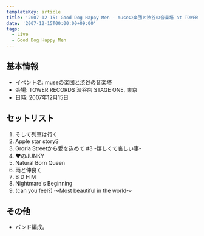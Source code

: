 ```yaml
---
templateKey: article
title: '2007-12-15: Good Dog Happy Men - museの楽団と渋谷の音楽塔 at TOWER RECORDS 渋谷店 STAGE ONE'
date: '2007-12-15T00:00:00+09:00'
tags:
  - Live
  - Good Dog Happy Men
---
```

## 基本情報

* イベント名: museの楽団と渋谷の音楽塔
* 会場: TOWER RECORDS 渋谷店 STAGE ONE, 東京
* 日時: 2007年12月15日

## セットリスト

1. そして列車は行く
1. Apple star storyS
1. Groria Streetから愛を込めて #3 -嬉しくて哀しい事-
1. ♥のJUNKY
1. Natural Born Queen
1. 雨と仲良く
1. B D H M
1. Nightmare's Beginning
1. (can you feel?) ～Most beautiful in the world～


## その他

* バンド編成。
